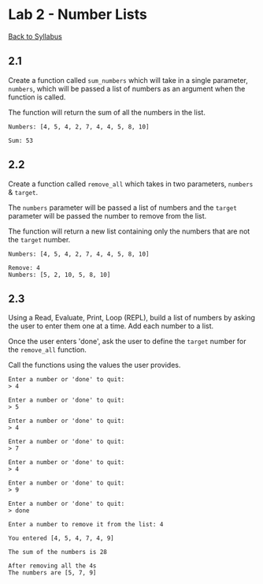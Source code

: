# <a id="top"></a>Lab 2 - Number Lists

[Back to Syllabus](https://github.com/PdxCodeGuild/Programming102#top)

## 2.1

Create a function called `sum_numbers` which will take in a single parameter, `numbers`, which will be passed a list of numbers as an argument when the function is called. 

The function will return the sum of all the numbers in the list.

```
Numbers: [4, 5, 4, 2, 7, 4, 4, 5, 8, 10]

Sum: 53
```

## 2.2

Create a function called `remove_all` which takes in two parameters, `numbers` & `target`.

The `numbers` parameter will be passed a list of numbers and the `target` parameter will be passed the number to remove from the list. 

The function will return a new list containing only the numbers that are not the `target` number.

```
Numbers: [4, 5, 4, 2, 7, 4, 4, 5, 8, 10]

Remove: 4
Numbers: [5, 2, 10, 5, 8, 10]

```

## 2.3

Using a Read, Evaluate, Print, Loop (REPL), build a list of numbers by asking the user to enter them one at a time. Add each number to a list.

Once the user enters 'done', ask the user to define the `target` number for the `remove_all` function. 

Call the functions using the values the user provides.

```
Enter a number or 'done' to quit:
> 4

Enter a number or 'done' to quit:
> 5

Enter a number or 'done' to quit:
> 4

Enter a number or 'done' to quit:
> 7

Enter a number or 'done' to quit:
> 4

Enter a number or 'done' to quit:
> 9

Enter a number or 'done' to quit:
> done

Enter a number to remove it from the list: 4

You entered [4, 5, 4, 7, 4, 9]

The sum of the numbers is 28

After removing all the 4s
The numbers are [5, 7, 9]
```

